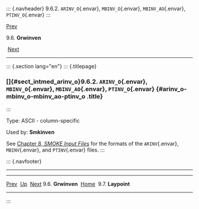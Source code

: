::: {.navheader}
9.6.2. `ARINV_O`{.envar}, `MBINV_O`{.envar}, `MBINV_AO`{.envar},
`PTINV_O`{.envar}
:::

[Prev](ch09s06.html) 

9.6. **Grwinven**

 [Next](ch09s07.html)

------------------------------------------------------------------------

::: {.section lang="en"}
::: {.titlepage}
<div>

<div>

### []{#sect_intmed_arinv_o}9.6.2. `ARINV_O`{.envar}, `MBINV_O`{.envar}, `MBINV_AO`{.envar}, `PTINV_O`{.envar} {#arinv_o-mbinv_o-mbinv_ao-ptinv_o .title}

</div>

</div>
:::

Type: ASCII - column-specific

Used by: **Smkinven**

See [Chapter 8, *SMOKE Input
Files*](ch08.html "Chapter 8. SMOKE Input Files") for the formats of the
`ARINV`{.envar}, `MBINV`{.envar}, and `PTINV`{.envar} files.
:::

::: {.navfooter}

------------------------------------------------------------------------

  ----------------------- -------------------- -----------------------
  [Prev](ch09s06.html)     [Up](ch09s06.html)     [Next](ch09s07.html)
  9.6. **Grwinven**        [Home](index.html)        9.7. **Laypoint**
  ----------------------- -------------------- -----------------------
:::
